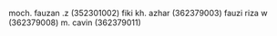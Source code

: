 moch. fauzan .z (352301002)
fiki kh. azhar (362379003)
fauzi riza w (362379008)
m. cavin (362379011) 
